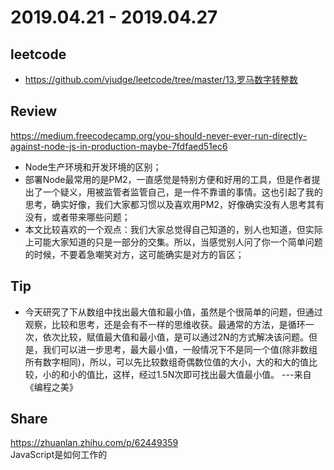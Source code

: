 # 2019.04.21 - 2019.04.27

## leetcode
* https://github.com/vjudge/leetcode/tree/master/13.罗马数字转整数

## Review
https://medium.freecodecamp.org/you-should-never-ever-run-directly-against-node-js-in-production-maybe-7fdfaed51ec6  
* Node生产环境和开发环境的区别；
* 部署Node最常用的是PM2，一直感觉是特别方便和好用的工具，但是作者提出了一个疑义，用被监管者监管自己，是一件不靠谱的事情。这也引起了我的思考，确实好像，我们大家都习惯以及喜欢用PM2，好像确实没有人思考其有没有，或者带来哪些问题；
* 本文比较喜欢的一个观点：我们大家总觉得自己知道的，别人也知道，但实际上可能大家知道的只是一部分的交集。所以，当感觉别人问了你一个简单问题的时候，不要着急嘲笑对方，这可能确实是对方的盲区；

## Tip
* 今天研究了下从数组中找出最大值和最小值，虽然是个很简单的问题，但通过观察，比较和思考，还是会有不一样的思维收获。最通常的方法，是循环一次，依次比较，赋值最大值和最小值，是可以通过2N的方式解决该问题。但是，我们可以进一步思考，最大最小值，一般情况下不是同一个值(除非数组所有数字相同)，所以，可以先比较数组奇偶数位值的大小，大的和大的值比较，小的和小的值比，这样，经过1.5N次即可找出最大值最小值。   ---来自《编程之美》

## Share
https://zhuanlan.zhihu.com/p/62449359  
JavaScript是如何工作的

